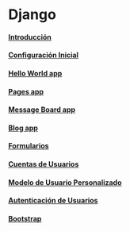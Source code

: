 # Django
#### [Introducción](1_introduccion.md)
#### [Configuración Inicial](2_configuracion_inicial.md)
#### [Hello World app](3_hello_world_app.md)
#### [Pages app](4_pages_app.md)
#### [Message Board app](5_message_board_app.md)
#### [Blog app](6_blog_app.md)
#### [Formularios](7_formularios.md)
#### [Cuentas de Usuarios](8_cuentas_de_usuarios.md)
#### [Modelo de Usuario Personalizado](9_modelo_de_usuario_personalizado.md)
#### [Autenticación de Usuarios](10_autenticacion_de_usuarios.md)
#### [Bootstrap](11_bootstrap.md)
